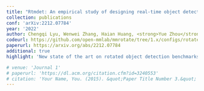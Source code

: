 ```yaml
---
title: "Rtmdet: An empirical study of designing real-time object detectors"
collection: publications
conf: 'arXiv:2212.07784'
year: '2022'
author: Chengqi Lyu, Wenwei Zhang, Haian Huang, <strong>Yue Zhou</strong>, Yudong Wang, Yanyi Liu, Shilong Zhang, Kai Chen
codeurl: https://github.com/open-mmlab/mmrotate/tree/1.x/configs/rotated_rtmdet
paperurl: https://arxiv.org/abs/2212.07784
additional: true
highlight: 'New state of the art on rotated object detection benchmarks.'

# venue: 'Journal 1'
# paperurl: 'https://dl.acm.org/citation.cfm?id=3240553'
# citation: 'Your Name, You. (2015). &quot;Paper Title Number 3.&quot; <i>Journal 1</i>. 1(3).'
---
```

